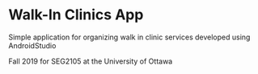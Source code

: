 # Walk-In Clinics App
Simple application for organizing walk in clinic services developed using AndroidStudio

Fall 2019 for SEG2105 at the University of Ottawa
